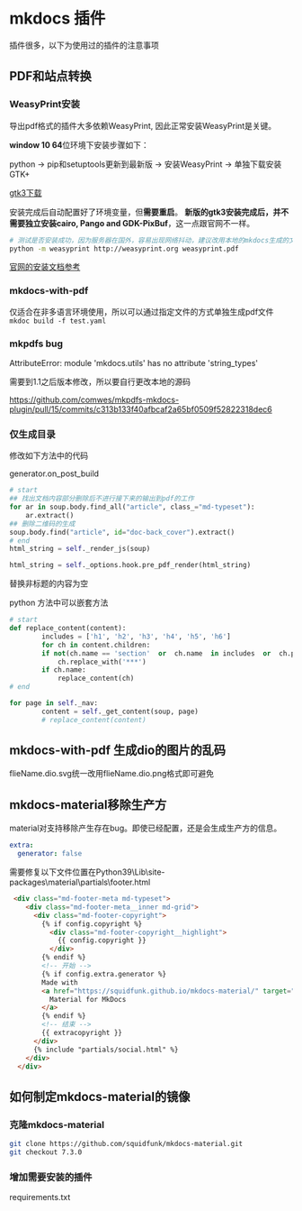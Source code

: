 # mkdocs 插件

插件很多，以下为使用过的插件的注意事项

## PDF和站点转换

### WeasyPrint安装

导出pdf格式的插件大多依赖WeasyPrint, 因此正常安装WeasyPrint是关键。

**window 10 64**位环境下安装步骤如下：

python -> pip和setuptools更新到最新版 -> 安装WeasyPrint -> 单独下载安装GTK+

[gtk3下载](https://github.com/tschoonj/GTK-for-Windows-Runtime-Environment-Installer/releases/download/2021-04-29/gtk3-runtime-3.24.29-2021-04-29-ts-win64.exe)

安装完成后自动配置好了环境变量，但**需要重启**。 **新版的gtk3安装完成后，并不需要独立安装cairo, Pango and GDK-PixBuf**，这一点跟官网不一样。

```bash
# 测试是否安装成功，因为服务器在国外，容易出现网络抖动，建议改用本地的mkdocs生成的文档测试。
python -m weasyprint http://weasyprint.org weasyprint.pdf
```

[官网的安装文档参考](https://weasyprint.readthedocs.io/en/latest/install.html#windows)

### mkdocs-with-pdf

仅适合在非多语言环境使用，所以可以通过指定文件的方式单独生成pdf文件 `mkdoc build -f test.yaml`

### mkpdfs bug

AttributeError: module 'mkdocs.utils' has no attribute 'string_types'

需要到1.1之后版本修改，所以要自行更改本地的源码

https://github.com/comwes/mkpdfs-mkdocs-plugin/pull/15/commits/c313b133f40afbcaf2a65bf0509f52822318dec6

### 仅生成目录

修改如下方法中的代码

generator.on_post_build

```python
# start 
## 找出文档内容部分删除后不进行接下来的输出到pdf的工作
for ar in soup.body.find_all("article", class_="md-typeset"):
    ar.extract()
## 删除二维码的生成
soup.body.find("article", id="doc-back_cover").extract()
# end
html_string = self._render_js(soup)

html_string = self._options.hook.pre_pdf_render(html_string)
```

替换非标题的内容为空

python 方法中可以嵌套方法

```python
# start 
def replace_content(content):
        includes = ['h1', 'h2', 'h3', 'h4', 'h5', 'h6']
        for ch in content.children:
        if not(ch.name == 'section'  or  ch.name  in includes  or  ch.parent.name  in includes):
            ch.replace_with('***')
        if ch.name:
            replace_content(ch)
# end             

for page in self._nav:
        content = self._get_content(soup, page)
        # replace_content(content)
```

## mkdocs-with-pdf 生成dio的图片的乱码

flieName.dio.svg统一改用flieName.dio.png格式即可避免

## mkdocs-material移除生产方

material对支持移除产生存在bug。即使已经配置，还是会生成生产方的信息。

```yaml
extra:
  generator: false
```

需要修复以下文件位置在Python39\Lib\site-packages\material\partials\footer.html

```html
 <div class="md-footer-meta md-typeset">
    <div class="md-footer-meta__inner md-grid">
      <div class="md-footer-copyright">
        {% if config.copyright %}
          <div class="md-footer-copyright__highlight">
            {{ config.copyright }}
          </div>
        {% endif %}
        <!-- 开始 -->
        {% if config.extra.generator %}
        Made with
        <a href="https://squidfunk.github.io/mkdocs-material/" target="_blank" rel="noopener">
          Material for MkDocs
        </a>
        {% endif %}
        <!-- 结束 -->
        {{ extracopyright }}
      </div>
      {% include "partials/social.html" %}
    </div>
  </div>
```

## 如何制定mkdocs-material的镜像

### 克隆mkdocs-material

```bash
git clone https://github.com/squidfunk/mkdocs-material.git
git checkout 7.3.0
```

### 增加需要安装的插件

requirements.txt

```bash

```
